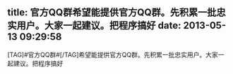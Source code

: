 title: 官方QQ群希望能提供官方QQ群。先积累一批忠实用户。大家一起建议。把程序搞好
date: 2013-05-13 09:29:58
---

[TAG]#官方QQ群#[/TAG]希望能提供官方QQ群。先积累一批忠实用户。大家一起建议。把程序搞好